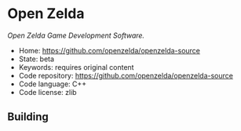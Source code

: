 # Open Zelda

_Open Zelda Game Development Software._

- Home: https://github.com/openzelda/openzelda-source
- State: beta
- Keywords: requires original content
- Code repository: https://github.com/openzelda/openzelda-source
- Code language: C++
- Code license: zlib

## Building

